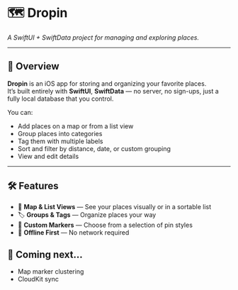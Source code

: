 # 🗺️ Dropin  
*A SwiftUI + SwiftData project for managing and exploring places.*

---

## 📖 Overview
**Dropin** is an iOS app for storing and organizing your favorite places.  
It’s built entirely with **SwiftUI**, **SwiftData** — no server, no sign-ups, just a fully local database that you control.

You can:
- Add places on a map or from a list view
- Group places into categories
- Tag them with multiple labels
- Sort and filter by distance, date, or custom grouping
- View and edit details 

---

## 🛠️ Features
- 📍 **Map & List Views** — See your places visually or in a sortable list
- 🏷️ **Groups & Tags** — Organize places your way
- 🎨 **Custom Markers** — Choose from a selection of pin styles
- 📱 **Offline First** — No network required


## 🚀 Coming next...

- Map marker clustering
- CloudKit sync
